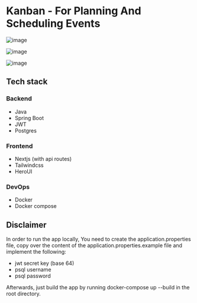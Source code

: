 # Kanban - For Planning And Scheduling Events #

![image](https://github.com/user-attachments/assets/22f49ce6-4f10-4658-b422-4c479d700bb4)

![image](https://github.com/user-attachments/assets/be20bcf3-f7ba-43df-a6c7-22de4f1ee1bd)

![image](https://github.com/user-attachments/assets/8d88c385-408d-40dd-a87a-c33c58c3ac21)

## Tech stack ##
### Backend ###
- Java
- Spring Boot
- JWT
- Postgres

### Frontend ###
- Nextjs (with api routes)
- Tailwindcss
- HeroUI

### DevOps ###
- Docker
- Docker compose

## Disclaimer ##
In order to run the app locally, You need to create the application.properties file, copy over the content of the application.properties.example file and implement the following:
- jwt secret key (base 64)
- psql username
- psql password

Afterwards, just build the app by running docker-compose up --build in the root directory.
